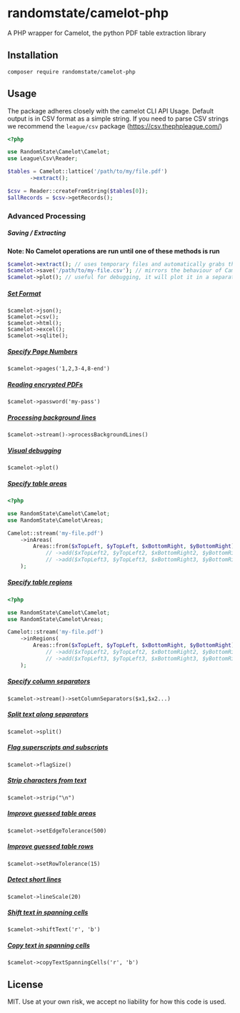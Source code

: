 # randomstate/camelot-php

A PHP wrapper for Camelot, the python PDF table extraction library

## Installation

`composer require randomstate/camelot-php`

## Usage

The package adheres closely with the camelot CLI API Usage.
Default output is in CSV format as a simple string. If you need to parse CSV strings we recommend the `league/csv` package (https://csv.thephpleague.com/)

```php
<?php

use RandomState\Camelot\Camelot;
use League\Csv\Reader;

$tables = Camelot::lattice('/path/to/my/file.pdf')
       ->extract();

$csv = Reader::createFromString($tables[0]);
$allRecords = $csv->getRecords();
```

### Advanced Processing

##### Saving / Extracting
**Note: No Camelot operations are run until one of these methods is run**
```php
$camelot->extract(); // uses temporary files and automatically grabs the table contents for you from each
$camelot->save('/path/to/my-file.csv'); // mirrors the behaviour of Camelot and saves files in the format /path/to/my-file-page-*-table-*.csv
$camelot->plot(); // useful for debugging, it will plot it in a separate window (see Visual Debugging below)   
```

##### [Set Format](https://camelot-py.readthedocs.io/en/master/user/quickstart.html#read-the-pdf)
```
$camelot->json();
$camelot->csv();
$camelot->html();
$camelot->excel();
$camelot->sqlite();
```
##### [Specify Page Numbers](https://camelot-py.readthedocs.io/en/master/user/quickstart.html#specify-page-numbers)

`$camelot->pages('1,2,3-4,8-end')`

##### [Reading encrypted PDFs](https://camelot-py.readthedocs.io/en/master/user/quickstart.html#reading-encrypted-pdfs)

`$camelot->password('my-pass')`

##### [Processing background lines](https://camelot-py.readthedocs.io/en/master/user/advanced.html#process-background-lines)
`$camelot->stream()->processBackgroundLines()`

##### [Visual debugging](https://camelot-py.readthedocs.io/en/master/user/advanced.html#visual-debugging)

`$camelot->plot()`

##### [Specify table areas](https://camelot-py.readthedocs.io/en/master/user/advanced.html#specify-table-areas)

```php
<?php

use RandomState\Camelot\Camelot;
use RandomState\Camelot\Areas;

Camelot::stream('my-file.pdf')
    ->inAreas(
        Areas::from($xTopLeft, $yTopLeft, $xBottomRight, $yBottomRight)
            // ->add($xTopLeft2, $yTopLeft2, $xBottomRight2, $yBottomRight2)
            // ->add($xTopLeft3, $yTopLeft3, $xBottomRight3, $yBottomRight3)
    );
```

##### [Specify table regions](https://camelot-py.readthedocs.io/en/master/user/advanced.html#specify-table-regions)

```php
<?php

use RandomState\Camelot\Camelot;
use RandomState\Camelot\Areas;

Camelot::stream('my-file.pdf')
    ->inRegions(
        Areas::from($xTopLeft, $yTopLeft, $xBottomRight, $yBottomRight)
            // ->add($xTopLeft2, $yTopLeft2, $xBottomRight2, $yBottomRight2)
            // ->add($xTopLeft3, $yTopLeft3, $xBottomRight3, $yBottomRight3)
    );
```
 
##### [Specify column separators](https://camelot-py.readthedocs.io/en/master/user/advanced.html#specify-column-separators)

`$camelot->stream()->setColumnSeparators($x1,$x2...)`

##### [Split text along separators](https://camelot-py.readthedocs.io/en/master/user/advanced.html#split-text-along-separators)

`$camelot->split()`

##### [Flag superscripts and subscripts](https://camelot-py.readthedocs.io/en/master/user/advanced.html#flag-superscripts-and-subscripts)

`$camelot->flagSize()`

##### [Strip characters from text](https://camelot-py.readthedocs.io/en/master/user/advanced.html#strip-characters-from-text)

`$camelot->strip("\n")`

##### [Improve guessed table areas](https://camelot-py.readthedocs.io/en/master/user/advanced.html#improve-guessed-table-areas)

`$camelot->setEdgeTolerance(500)`

##### [Improve guessed table rows](https://camelot-py.readthedocs.io/en/master/user/advanced.html#improve-guessed-table-rows)

`$camelot->setRowTolerance(15)`

##### [Detect short lines](https://camelot-py.readthedocs.io/en/master/user/advanced.html#detect-short-lines)

`$camelot->lineScale(20)`


##### [Shift text in spanning cells](https://camelot-py.readthedocs.io/en/master/user/advanced.html#shift-text-in-spanning-cells)

`$camelot->shiftText('r', 'b')`

##### [Copy text in spanning cells](https://camelot-py.readthedocs.io/en/master/user/advanced.html#copy-text-in-spanning-cells)

`$camelot->copyTextSpanningCells('r', 'b')`


## License

MIT. Use at your own risk, we accept no liability for how this code is used.